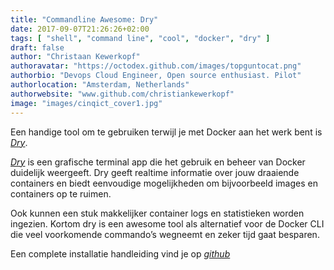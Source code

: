 ```yaml
---
title: "Commandline Awesome: Dry"
date: 2017-09-07T21:26:26+02:00
tags: [ "shell", "command line", "cool", "docker", "dry" ]
draft: false
author: "Christaan Kewerkopf"
authoravatar: "https://octodex.github.com/images/topguntocat.png"
authorbio: "Devops Cloud Engineer, Open source enthusiast. Pilot"
authorlocation: "Amsterdam, Netherlands"
authorwebsite: "www.github.com/christiankewerkopf"
image: "images/cinqict_cover1.jpg"
---
```

Een handige tool om te gebruiken terwijl je met Docker aan het werk bent is *[Dry](https://github.com/moncho/dry)*.

*[Dry](https://github.com/moncho/dry)* is een grafische terminal app die het gebruik en beheer van Docker duidelijk weergeeft. Dry geeft realtime informatie over jouw draaiende containers en biedt eenvoudige mogelijkheden om bijvoorbeeld images en containers op te ruimen.

Ook kunnen een stuk makkelijker container logs en statistieken worden ingezien. Kortom dry is een awesome tool als alternatief voor de Docker CLI die veel voorkomende commando’s wegneemt en zeker tijd gaat besparen.

Een complete installatie handleiding vind je op *[github](https://github.com/moncho/dry)*